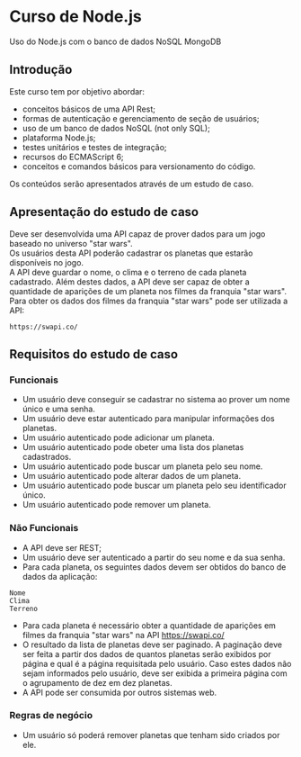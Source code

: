 # Curso de Node.js
Uso do Node.js com o banco de dados NoSQL MongoDB

## Introdução
Este curso tem por objetivo abordar:
- conceitos básicos de uma API Rest;
- formas de autenticação e gerenciamento de seção de usuários;
- uso de um banco de dados NoSQL (not only SQL);
- plataforma Node.js;
- testes unitários e testes de integração;
- recursos do ECMAScript 6;
- conceitos e comandos básicos para versionamento do código.

Os conteúdos serão apresentados através de um estudo de caso.

## Apresentação do estudo de caso
Deve ser desenvolvida uma API capaz de prover dados para um jogo baseado no universo "star wars".   
Os usuários desta API poderão cadastrar os planetas que estarão disponíveis no jogo.   
A API deve guardar o nome, o clima e o terreno de cada planeta cadastrado. Além destes dados, a API deve ser capaz de obter a quantidade de aparições de um planeta nos filmes da franquia "star wars".   
Para obter os dados dos filmes da franquia "star wars" pode ser utilizada a API:
```
https://swapi.co/
```

## Requisitos do estudo de caso

### Funcionais

- Um usuário deve conseguir se cadastrar no sistema ao prover um nome único e uma senha.
- Um usuário deve estar autenticado para manipular informações dos planetas.
- Um usuário autenticado pode adicionar um planeta.
- Um usuário autenticado pode obeter uma lista dos planetas cadastrados.
- Um usuário autenticado pode buscar um planeta pelo seu nome.
- Um usuário autenticado pode alterar dados de um planeta.
- Um usuário autenticado pode buscar um planeta pelo seu identificador único.
- Um usuário autenticado pode remover um planeta.

### Não Funcionais
- A API deve ser REST;
- Um usuário deve ser autenticado a partir do seu nome e da sua senha.
- Para cada planeta, os seguintes dados devem ser obtidos do banco de dados da aplicação:
```
Nome
Clima
Terreno
```
- Para cada planeta é necessário obter a quantidade de aparições em filmes da franquia "star wars" na API https://swapi.co/
- O resultado da lista de planetas deve ser paginado. A paginação deve ser feita a partir dos dados de quantos planetas serão exibidos por página e qual é a página requisitada pelo usuário. Caso estes dados não sejam informados pelo usuário, deve ser exibida a primeira página com o agrupamento de dez em dez planetas.
- A API pode ser consumida por outros sistemas web.

### Regras de negócio

- Um usuário só poderá remover planetas que tenham sido criados por ele.
